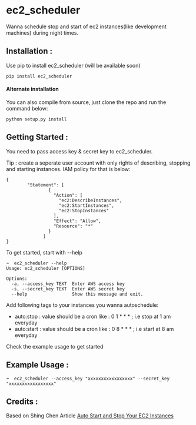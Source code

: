 # ec2_scheduler

Wanna schedule stop and start of ec2 instances(like development machines) during night times.

## Installation :

Use pip to install ec2_scheduler (will be available soon)

```
pip install ec2_scheduler
```

#### Alternate installation

You can also compile from source, just clone the repo and run the command below:

```
python setup.py install
```

## Getting Started :

You need to pass access key & secret key to ec2_scheduler.

Tip : create a seperate user account with only rights of describing, stopping and starting instances. IAM policy for that is below:
```
{
        "Statement": [
                {
                  "Action": [
				    "ec2:DescribeInstances",
                    "ec2:StartInstances",
                    "ec2:StopInstances"
				  ], 
                  "Effect": "Allow", 
                  "Resource": "*"
                }
              ]
}
```

To get started, start with --help
```
➜  ec2_scheduler --help
Usage: ec2_scheduler [OPTIONS]

Options:
  -a, --access_key TEXT  Enter AWS access key
  -s, --secret_key TEXT  Enter AWS secret key
  --help                 Show this message and exit.
```

Add following tags to your instances you wanna autoschedule:

- auto:stop : value should be a cron like : 0 1 * * * ; i.e stop at 1 am everyday 
- auto:start : value should be a cron like : 0 8 * * * ; i.e start at 8 am everyday 

Check the example usage to get started

## Example Usage :

```
➜  ec2_scheduler --access_key "xxxxxxxxxxxxxxxxx" --secret_key "xxxxxxxxxxxxxxxxx"
```

## Credits :

Based on Shing Chen Article [Auto Start and Stop Your EC2 Instances](https://schen1628.wordpress.com/2014/02/04/auto-start-and-stop-your-ec2-instances/)
